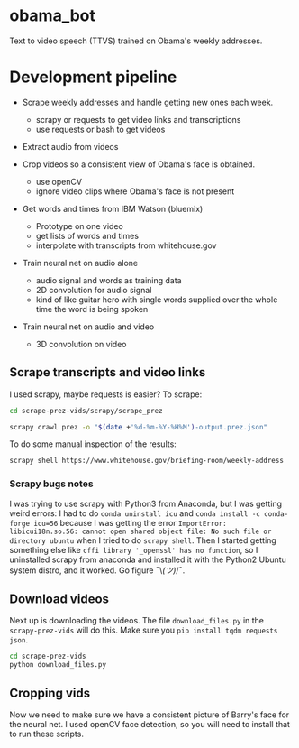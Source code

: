 # obama_bot
Text to video speech (TTVS) trained on Obama's weekly addresses.

# Development pipeline

* Scrape weekly addresses and handle getting new ones each week.
  - scrapy or requests to get video links and transcriptions
  - use requests or bash to get videos

* Extract audio from videos

* Crop videos so a consistent view of Obama's face is obtained.
  - use openCV
  - ignore video clips where Obama's face is not present

* Get words and times from IBM Watson (bluemix)
  - Prototype on one video
  - get lists of words and times
  - interpolate with transcripts from whitehouse.gov

* Train neural net on audio alone
  - audio signal and words as training data
  - 2D convolution for audio signal
  - kind of like guitar hero with single words supplied over the whole time the word is being spoken

* Train neural net on audio and video
  - 3D convolution on video

## Scrape transcripts and video links

I used scrapy, maybe requests is easier?  To scrape:

```bash
cd scrape-prez-vids/scrapy/scrape_prez
```

```bash
scrapy crawl prez -o "$(date +'%d-%m-%Y-%H%M')-output.prez.json"
```

To do some manual inspection of the results:

```bash
scrapy shell https://www.whitehouse.gov/briefing-room/weekly-address
```

### Scrapy bugs notes
I was trying to use scrapy with Python3 from Anaconda, but I was getting weird errors:
I had to do `conda uninstall icu` and `conda install -c conda-forge icu=56` because I was getting the error `ImportError: libicui18n.so.56: cannot open shared object file: No such file or directory ubuntu` when I tried to do `scrapy shell`.
Then I started getting something else like `cffi library '_openssl' has no function`, so I uninstalled scrapy from anaconda and installed it with the Python2 Ubuntu system distro, and it worked.  Go figure ¯\\_(ツ)_/¯.

## Download videos

Next up is downloading the videos.  The file `download_files.py` in the `scrapy-prez-vids` will do this.
Make sure you `pip install tqdm requests json`.

```bash
cd scrape-prez-vids
python download_files.py
```

## Cropping vids

Now we need to make sure we have a consistent picture of Barry's face for the neural net.  I used openCV face detection, so you will need to install that to run these scripts.

```bash

```
